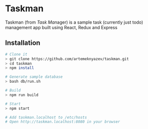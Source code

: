 # Taskman

Taskman (from *Task* *Man*ager) is a sample task (currently just todo) management app built using React, Redux and Express

## Installation

```bash
# Clone it
> git clone https://github.com/artemeknyazev/taskman.git
> cd taskman
> npm install

# Generate sample database
> bash db/run.sh

# Build
> npm run build

# Start
> npm start

# Add taskman.localhost to /etc/hosts
# Open http://taskman.localhost:8080 in your browser
```
